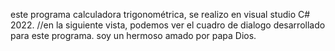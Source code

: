 este programa calculadora trigonométrica, se realizo en visual studio C# 2022.
//en la siguiente vista, podemos ver el cuadro de dialogo desarrollado para este programa.
soy un hermoso amado por papa Dios.